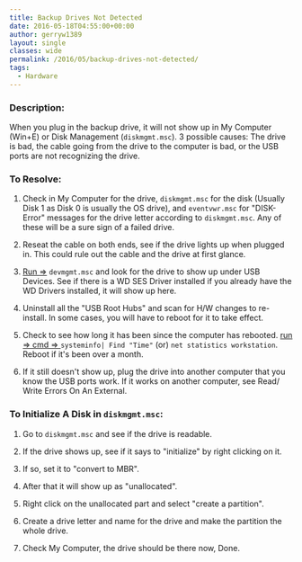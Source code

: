 ```yaml
---
title: Backup Drives Not Detected
date: 2016-05-18T04:55:00+00:00
author: gerryw1389
layout: single
classes: wide
permalink: /2016/05/backup-drives-not-detected/
tags:
  - Hardware
---
```

<!--more-->

### Description:

When you plug in the backup drive, it will not show up in My Computer (Win+E) or Disk Management (`diskmgmt.msc`). 3 possible causes: The drive is bad, the cable going from the drive to the computer is bad, or the USB ports are not recognizing the drive.

### To Resolve:

1. Check in My Computer for the drive, `diskmgmt.msc` for the disk (Usually Disk 1 as Disk 0 is usually the OS drive), and `eventvwr.msc` for "DISK-Error" messages for the drive letter according to `diskmgmt.msc`. Any of these will be a sure sign of a failed drive.

2. Reseat the cable on both ends, see if the drive lights up when plugged in. This could rule out the cable and the drive at first glance.

3. [Run =>](https://automationadmin.com/2016/05/command-prompt-overview/) `devmgmt.msc` and look for the drive to show up under USB Devices. See if there is a WD SES Driver installed if you already have the WD Drivers installed, it will show up here.

4. Uninstall all the "USB Root Hubs" and scan for H/W changes to re-install. In some cases, you will have to reboot for it to take effect.

5. Check to see how long it has been since the computer has rebooted. [run => cmd => ](https://automationadmin.com/2016/05/command-prompt-overview/) `systeminfo| Find "Time"` (or) `net statistics workstation`. Reboot if it's been over a month.

6. If it still doesn't show up, plug the drive into another computer that you know the USB ports work. If it works on another computer, see Read/ Write Errors On An External.

### To Initialize A Disk in `diskmgmt.msc`:

1. Go to `diskmgmt.msc` and see if the drive is readable.

2. If the drive shows up, see if it says to "initialize" by right clicking on it.

3. If so, set it to "convert to MBR".

4. After that it will show up as "unallocated".

5. Right click on the unallocated part and select "create a partition".

6. Create a drive letter and name for the drive and make the partition the whole drive.

7. Check My Computer, the drive should be there now, Done.